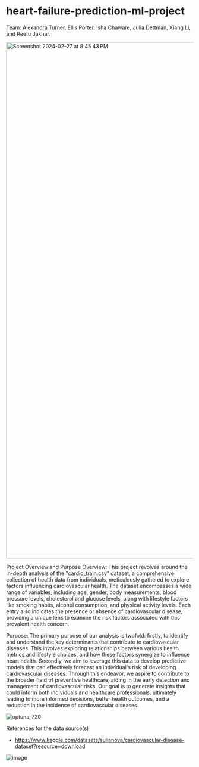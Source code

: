 # heart-failure-prediction-ml-project

Team: Alexandra Turner, Ellis Porter, Isha Chaware, Julia Dettman, Xiang Li, and Reetu Jakhar.

<img width="1385" alt="Screenshot 2024-02-27 at 8 45 43 PM" src="https://github.com/r-ellis-porter/Cardiovascular-Risk-Assessment-Model/assets/141861525/3f8baca4-ca70-4366-9b59-9065f5e8b676">


Project Overview and Purpose
Overview:
This project revolves around the in-depth analysis of the "cardio_train.csv" dataset, a comprehensive collection of health data from individuals, meticulously gathered to explore factors influencing cardiovascular health. The dataset encompasses a wide range of variables, including age, gender, body measurements, blood pressure levels, cholesterol and glucose levels, along with lifestyle factors like smoking habits, alcohol consumption, and physical activity levels. Each entry also indicates the presence or absence of cardiovascular disease, providing a unique lens to examine the risk factors associated with this prevalent health concern.

Purpose:
The primary purpose of our analysis is twofold: firstly, to identify and understand the key determinants that contribute to cardiovascular diseases. This involves exploring relationships between various health metrics and lifestyle choices, and how these factors synergize to influence heart health. Secondly, we aim to leverage this data to develop predictive models that can effectively forecast an individual's risk of developing cardiovascular diseases. Through this endeavor, we aspire to contribute to the broader field of preventive healthcare, aiding in the early detection and management of cardiovascular risks. Our goal is to generate insights that could inform both individuals and healthcare professionals, ultimately leading to more informed decisions, better health outcomes, and a reduction in the incidence of cardiovascular diseases.


![optuna_720](https://github.com/r-ellis-porter/Cardiovascular-Risk-Assessment-Model/assets/141861525/5149f0e7-90ef-49f3-8b89-7e5e70c8fc96)



References for the data source(s)
- https://www.kaggle.com/datasets/sulianova/cardiovascular-disease-dataset?resource=download

![image](https://github.com/r-ellis-porter/Cardiovascular-Risk-Assessment-Model/assets/141861525/29a89b87-90f6-4641-a21d-0e3fde3723ba)
